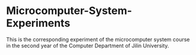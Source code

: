 # Microcomputer-System-Experiments
This is the corresponding experiment of the microcomputer system course in the second year of the Computer Department of Jilin University.
